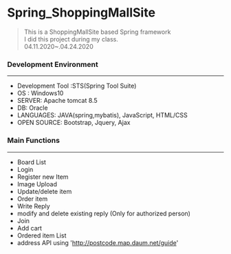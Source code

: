 # Spring_ShoppingMallSite
> This is a ShoppingMallSite based Spring framework      
> I did this project during my class.    
>04.11.2020~.04.24.2020     
### Development Environment  
***
* Development Tool :STS(Spring Tool Suite)
* OS : Windows10
* SERVER: Apache tomcat 8.5
* DB: Oracle
* LANGUAGES: JAVA(spring,mybatis), JavaScript, HTML/CSS
* OPEN SOURCE: Bootstrap, Jquery, Ajax
### Main Functions
***
* Board List
* Login
* Register new Item
* Image Upload
* Update/delete item
* Order item 
* Write Reply
* modify and delete existing reply (Only for authorized person)
* Join 
* Add cart
* Ordered item List
* address API using 'http://postcode.map.daum.net/guide'



